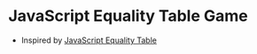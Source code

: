 # JavaScript Equality Table Game

* Inspired by [JavaScript Equality Table][table]

[table]: https://github.com/dorey/Javascript-Equality-Table/
[wikipedia]: https://en.wikipedia.org/wiki/Strong_and_weak_typing
